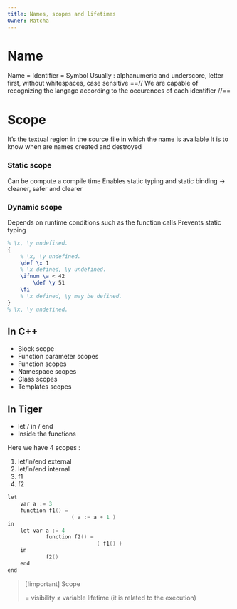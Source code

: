 ```yaml
---
title: Names, scopes and lifetimes
Owner: Matcha
---
```

# Name
Name = Identifier = Symbol
Usually : alphanumeric and underscore, letter first, without whitespaces, case sensitive
==// We are capable of recognizing the langage according to the occurences of each identifier //==
  
# Scope
It’s the textual region in the source file in which the name is available
It is to know when are names created and destroyed
### Static scope
Can be compute a compile time
Enables static typing and static binding
→ cleaner, safer and clearer
### Dynamic scope
Depends on runtime conditions such as the function calls
Prevents static typing
```LaTeX
% \x, \y undefined.
{
	% \x, \y undefined.
	\def \x 1
	% \x defined, \y undefined.
	\ifnum \a < 42
		\def \y 51
	\fi
	% \x defined, \y may be defined.
}
% \x, \y undefined.
```
## In C++
- Block scope
- Function parameter scopes
- Function scopes
- Namespace scopes
- Class scopes
- Templates scopes
## In Tiger
- let / in / end
- Inside the functions
  
Here we have 4 scopes :
1. let/in/end external
2. let/in/end internal
3. f1
4. f2
```C++
let
	var a := 3
	function f1() = 
					( a := a + 1 )
in
	let var a := 4
			function f2() =
							( f1() )
	in
			f2()
	end
end
```

> [!important] Scope
> 
> $=$ visibility $\neq$ variable lifetime (it is related to the execution)